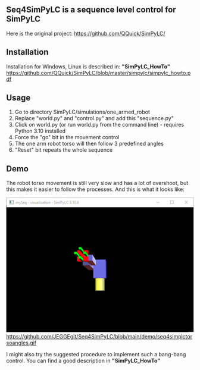 Seq4SimPyLC is a sequence level control for SimPyLC
---------------------------------------------------

Here is the original project:
https://github.com/QQuick/SimPyLC/

Installation
------------

Installation for Windows, Linux is described in:
**"SimPyLC_HowTo"**
https://github.com/QQuick/SimPyLC/blob/master/simpylc/simpylc_howto.pdf

Usage
-----

1. Go to directory SimPyLC/simulations/one_armed_robot
2. Replace "world.py" and "control.py" and add this "sequence.py"
3. Click on world.py (or run world.py from the command line) - requires Python 3.10 installed
4. Force the "go" bit in the movement control
5. The one arm robot torso will then follow 3 predefined angles
6. "Reset" bit repeats the whole sequence

Demo
----

The robot torso movement is still very slow and has a lot of overshoot, but this makes it easier to follow the processes. 
And this is what it looks like:

![alt text](https://github.com/JEGGEgit/Seq4SimPyLC/blob/main/demo/seq4simplctorsoangles.gif?raw=true)
https://github.com/JEGGEgit/Seq4SimPyLC/blob/main/demo/seq4simplctorsoangles.gif

I might also try the suggested procedure to implement such a bang-bang control. 
You can find a good description in **"SimPyLC_HowTo"**













